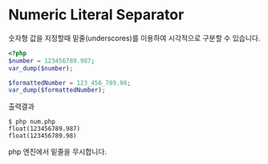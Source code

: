 # Numeric Literal Separator
숫자형 값을 지정할때 밑줄(underscores)를 이용하여 시각적으로 구분할 수 있습니다.

```php
<?php
$number = 123456789.987;
var_dump($number);

$formattedNumber = 123_456_789.98;
var_dump($formattedNumber);
```

출력결과
```
$ php num.php
float(123456789.987)
float(123456789.98)
```

php 엔진에서 밑줄을 무시합니다.
